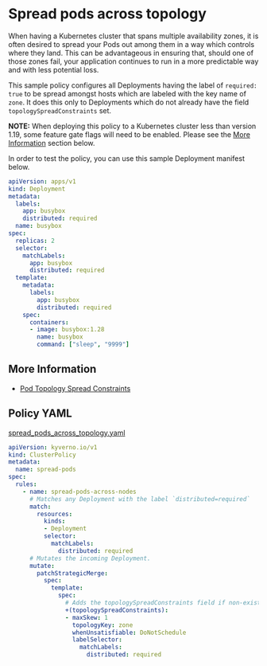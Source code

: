 # Spread pods across topology

When having a Kubernetes cluster that spans multiple availability zones, it is often desired to spread your Pods out among them in a way which controls where they land. This can be advantageous in ensuring that, should one of those zones fail, your application continues to run in a more predictable way and with less potential loss.

This sample policy configures all Deployments having the label of `required: true` to be spread amongst hosts which are labeled with the key name of `zone`. It does this only to Deployments which do not already have the field `topologySpreadConstraints` set.

**NOTE:** When deploying this policy to a Kubernetes cluster less than version 1.19, some feature gate flags will need to be enabled. Please see the [More Information](#more-information) section below.

In order to test the policy, you can use this sample Deployment manifest below.

```yaml
apiVersion: apps/v1
kind: Deployment
metadata:
  labels:
    app: busybox
    distributed: required
  name: busybox
spec:
  replicas: 2
  selector:
    matchLabels:
      app: busybox
      distributed: required
  template:
    metadata:
      labels:
        app: busybox
        distributed: required
    spec:
      containers:
      - image: busybox:1.28
        name: busybox
        command: ["sleep", "9999"]
```

## More Information

* [Pod Topology Spread Constraints](https://kubernetes.io/docs/concepts/workloads/pods/pod-topology-spread-constraints/)

## Policy YAML

[spread_pods_across_topology.yaml](more/spread_pods_across_topology.yaml)

```yaml
apiVersion: kyverno.io/v1
kind: ClusterPolicy
metadata:
  name: spread-pods
spec:
  rules:
    - name: spread-pods-across-nodes
      # Matches any Deployment with the label `distributed=required`
      match:
        resources:
          kinds:
          - Deployment
          selector:
            matchLabels:
              distributed: required
      # Mutates the incoming Deployment.
      mutate:
        patchStrategicMerge:
          spec:
            template:
              spec:
                # Adds the topologySpreadConstraints field if non-existent in the request.
                +(topologySpreadConstraints):
                - maxSkew: 1
                  topologyKey: zone
                  whenUnsatisfiable: DoNotSchedule
                  labelSelector:
                    matchLabels:
                      distributed: required
```

